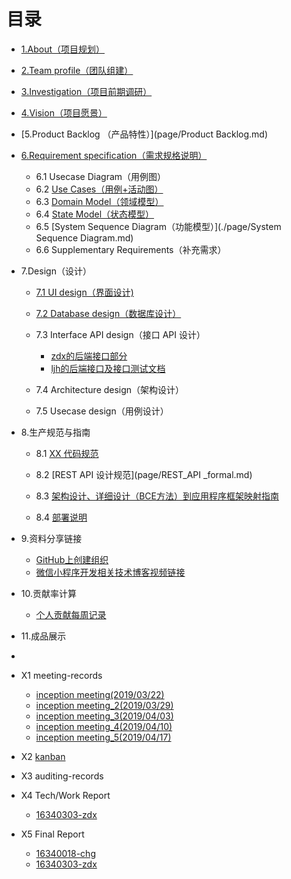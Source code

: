 # 目录
- [1.About（项目规划）](page/about.md)
- [2.Team profile（团队组建）](page/team_profile.md)
- [3.Investigation（项目前期调研）](page/Investigation.md)
- [4.Vision（项目愿景）](page/vision.md)
- [5.Product Backlog （产品特性）](page/Product Backlog.md)
- [6.Requirement specification（需求规格说明）](page/product_requirement.md)
  - 6.1 Usecase Diagram（用例图）
  - 6.2 [Use Cases（用例+活动图）](./page/Use_cases_details.md)
  - 6.3 [Domain Model（领域模型）](./page/DomainModel.md)
  - 6.4 [State Model（状态模型）](./page/State_Model.md)
  - 6.5 [System Sequence Diagram（功能模型）](./page/System Sequence Diagram.md)
  - 6.6 Supplementary Requirements（补充需求）
- 7.Design（设计）
  - [7.1 UI design（界面设计)](page/7.1UI-design.md)
  - [7.2 Database design（数据库设计）](./page/ljh_page/数据库.md)

  - 7.3 Interface API design（接口 API 设计）
    - [zdx的后端接口部分](https://moneydog.club:3336/swagger-ui.html)
    - [ljh的后端接口及接口测试文档](./page/ljh_page/API.md)
  - 7.4 Architecture design（架构设计）
  - 7.5 Usecase design（用例设计）
- 8.生产规范与指南
  - 8.1 [XX 代码规范](page/code_formal.md)

  - 8.2 [REST API 设计规范](page/REST_API _formal.md)

  - 8.3 [架构设计、详细设计（BCE方法）到应用程序框架映射指南](page/8.3part.md)

  - 8.4 [部署说明](page/deploy_file.md)
- 9.资料分享链接
  - [GitHub上创建组织](https://www.cnblogs.com/haore147/p/4219673.html)
  - [微信小程序开发相关技术博客视频链接](page/technique_learning.md)
- 10.贡献率计算
  - [个人贡献每周记录](https://docs.qq.com/sheet/DV1JYc2FLV2Rxc1hK?opendocxfrom=admin&tab=BB08J2)
- 11.成品展示
- 
- X1 meeting-records

  - [inception meeting(2019/03/22)](page/inception_meeting.md)
  - [inception meeting_2(2019/03/29)](page/meeting_record_2.md)
  - [inception meeting_3(2019/04/03)](page/meeting_record_3.md)
  - [inception meeting_4(2019/04/10)](page/meeting_record_4.md)
  - [inception meeting_5(2019/04/17)](page/meeting_record_5.md)
- X2 [kanban](https://github.com/ljhnhlh/ljhnhlh.github.io/projects)
- X3 auditing-records
- X4 Tech/Work Report
  - [16340303-zdx](page/zdx_note.md)
- X5 Final Report
  * [16340018-chg](page/Chenhg.md)
  * [16340303-zdx](page/zdx_final_report.md)
